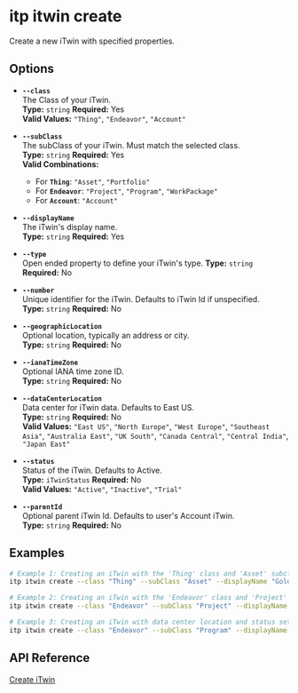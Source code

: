 # itp itwin create

Create a new iTwin with specified properties.

## Options

- **`--class`**  
  The Class of your iTwin.  
  **Type:** `string` **Required:** Yes  
  **Valid Values:** `"Thing"`, `"Endeavor"`, `"Account"`

- **`--subClass`**  
  The subClass of your iTwin. Must match the selected class.  
  **Type:** `string` **Required:** Yes  
  **Valid Combinations:**  
  - For **`Thing`**: `"Asset"`, `"Portfolio"`  
  - For **`Endeavor`**: `"Project"`, `"Program"`, `"WorkPackage"`  
  - For **`Account`**: `"Account"`

- **`--displayName`**  
  The iTwin's display name.  
  **Type:** `string` **Required:** Yes

- **`--type`**  
  Open ended property to define your iTwin's type.
  **Type:** `string` **Required:** No

- **`--number`**  
  Unique identifier for the iTwin. Defaults to iTwin Id if unspecified.  
  **Type:** `string` **Required:** No

- **`--geographicLocation`**  
  Optional location, typically an address or city.  
  **Type:** `string` **Required:** No

- **`--ianaTimeZone`**  
  Optional IANA time zone ID.  
  **Type:** `string` **Required:** No

- **`--dataCenterLocation`**  
  Data center for iTwin data. Defaults to East US.  
  **Type:** `string` **Required:** No  
  **Valid Values:** `"East US"`, `"North Europe"`, `"West Europe"`, `"Southeast Asia"`, `"Australia East"`, `"UK South"`, `"Canada Central"`, `"Central India"`, `"Japan East"`

- **`--status`**  
  Status of the iTwin. Defaults to Active.  
  **Type:** `iTwinStatus` **Required:** No  
  **Valid Values:** `"Active"`, `"Inactive"`, `"Trial"`

- **`--parentId`**  
  Optional parent iTwin Id. Defaults to user's Account iTwin.  
  **Type:** `string` **Required:** No

## Examples

```bash
# Example 1: Creating an iTwin with the 'Thing' class and 'Asset' subclass
itp itwin create --class "Thing" --subClass "Asset" --displayName "Golden Gate Revamp"

# Example 2: Creating an iTwin with the 'Endeavor' class and 'Project' subclass
itp itwin create --class "Endeavor" --subClass "Project" --displayName "Bridge Construction" --geographicLocation "San Francisco, CA" --ianaTimeZone "America/Los_Angeles"

# Example 3: Creating an iTwin with data center location and status set to 'Trial'
itp itwin create --class "Endeavor" --subClass "Program" --displayName "Rail Network" --dataCenterLocation "UK South" --status "Trial"
```

## API Reference

[Create iTwin](https://developer.bentley.com/apis/itwins/operations/create-itwin/)
